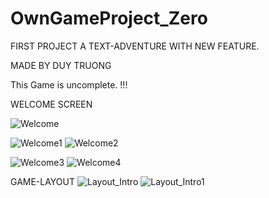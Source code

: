 # OwnGameProject_Zero

FIRST PROJECT A TEXT-ADVENTURE WITH NEW FEATURE.

MADE BY DUY TRUONG

This Game is uncomplete. !!!



WELCOME SCREEN

![Welcome](https://user-images.githubusercontent.com/72095025/158175326-d67992de-4092-42b1-a647-4df3f2931546.png)

![Welcome1](https://user-images.githubusercontent.com/72095025/158175383-e98a15e7-c746-4c76-821c-f30d017aa1dd.png)
![Welcome2](https://user-images.githubusercontent.com/72095025/158175386-fd45af55-4216-40be-9f0e-4caca1d31081.png)

![Welcome3](https://user-images.githubusercontent.com/72095025/158175391-705bc17a-346d-4e9f-a51e-5b9b8d3c2c43.png)
![Welcome4](https://user-images.githubusercontent.com/72095025/158175396-cee75485-1d21-4412-9c00-74940d1124fe.png)

GAME-LAYOUT
![Layout_Intro](https://user-images.githubusercontent.com/72095025/158175423-46aa2ba1-3b75-4f06-b91d-c15f99b6aba4.png)
![Layout_Intro1](https://user-images.githubusercontent.com/72095025/158175427-f4a53972-d7c9-4607-8084-b46d1cb25999.png)
